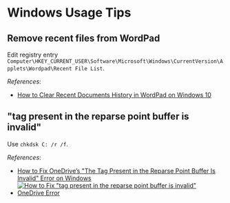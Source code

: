 # Windows Usage Tips

## Remove recent files from WordPad

Edit registry entry `Computer\HKEY_CURRENT_USER\Software\Microsoft\Windows\CurrentVersion\Applets\Wordpad\Recent File List`.

*References*:

- [How to Clear Recent Documents History in WordPad on Windows 10](https://winaero.com/how-to-clear-recent-documents-history-in-wordpad-on-windows-10/#:~:text=1%20%20string%20value%20for%20the%20file%20history,want%20to%20remove%20from%20the%20WordPad%20file%20history)

## "tag present in the reparse point buffer is invalid"

Use `chkdsk C: /r /f`.

*References*:

- [How to Fix OneDrive’s "The Tag Present in the Reparse Point Buffer Is Invalid" Error on Windows](https://www.makeuseof.com/fix-the-tag-present-in-the-reparse-point-buffer-is-invalid-error-on-windows/)
- [![How to Fix "tag present in the reparse point buffer is invalid" OneDrive Error](https://img.youtube.com/vi/SMd2s1Em42Q/0.jpg)](https://www.youtube.com/watch?v=SMd2s1Em42Q)
